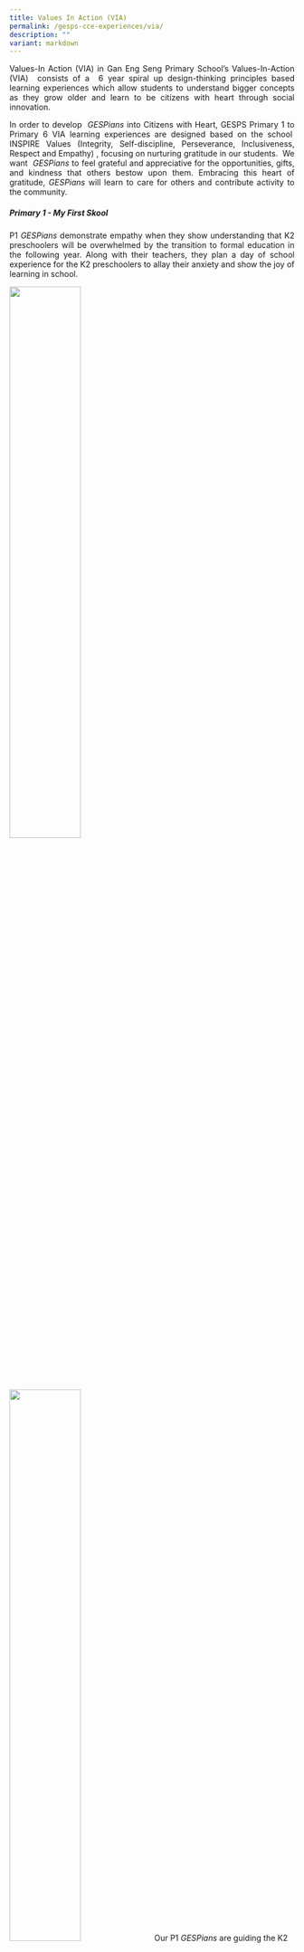 ```yaml
---
title: Values In Action (VIA)
permalink: /gesps-cce-experiences/via/
description: ""
variant: markdown
---
```

<p align="justify">Values-In Action (VIA) in Gan Eng Seng Primary School’s Values-In-Action
(VIA)&nbsp; consists of a&nbsp; 6 year spiral up design-thinking principles
based learning experiences which allow students to understand bigger concepts
as they grow older and learn to be citizens with heart through social innovation.&nbsp;</p>

<p align="justify">In order to develop&nbsp; <em>GESPians</em> into Citizens with Heart, GESPS
Primary 1 to Primary 6 VIA learning experiences are designed based on the
school&nbsp; INSPIRE Values (Integrity, Self-discipline, Perseverance,
Inclusiveness, Respect and Empathy) , focusing on nurturing gratitude in
our students.&nbsp; We want&nbsp; <em>GESPians</em> to feel grateful and
appreciative for the opportunities, gifts, and kindness that others bestow
upon them. Embracing this heart of gratitude,&nbsp;<em>GESPians</em> will
learn to care for others and contribute activity to the community.</p>

##### Primary 1 - My First Skool

<p align="justify">P1 <em>GESPians</em> demonstrate empathy when they show understanding that
K2 preschoolers will be overwhelmed by the transition to formal education in the following year. Along with their teachers, they plan a day of school experience for the K2 preschoolers to allay their anxiety and show the joy of learning in school.</p>

<img align="left" style="width: 50%;" height="auto" width="100%" alt="" src="/images/aadd4bbe_663a_4e1f_84ab_14abed93fb7c.jpg">

<img style="width: 50%;" height="auto" width="100%" alt="" src="/images/20230713_102356.jpg">
Our P1 <em>GESPians</em> are guiding the K2 in the drawing and colouring
exercise. <i>(left)</i>
<br>Having recess together is a good way to our <em>GESPians</em> to bond with
the K2 preschoolers. <i>(right)</i>
<br clear=""><br>

<img style="width: 100%;" height="auto" width="100%" alt="" src="/images/IMG20230713110252.jpg">
Getting the K2 preschoolers to experience learning in the classroom.

##### Primary 2 SMRT - Redhill MRT Station

<p align="justify">P2 <i>GESPians</i> spread their kindness to the fellow commuters at SMRT Redhill
MRT station by distributing their handmade wands. The wands carry positive
messages to encourage commuters to start their day right and keep their
spirits high. During the COVID period, commuters kept much to themselves
and minimized interaction. The idea of using handwands to encourage fellow
commuters to interact by waving came about.</p>

<img align="left" style="width: 50%;" height="auto" width="100%" alt="" src="/images/WhatsApp_Image_2023_05_18_at_11_22_16_AM__2_.jpg">

<img style="width: 50%;" height="auto" width="100%" alt="" src="/images/WhatsApp_Image_2023_05_18_at_11_22_17_AM__2_.jpg"> 
Wishing a good day and showing appreciation to our commuters and delivery staff.

![](/images/IMG20230518104658.jpg)
Getting a briefing from the SMRT staff before springing into action.

##### Primary 3 Buddy Clean Programme

<p align="justify">P3 <i>GESPians</i> demonstrate respect and take ownership of the cleanliness of the school and the environment around them. Through the programme, our <i>GESPians</i> will inculcate positive social values and norms on cleanliness within the classroom as well as common spaces. It leverages peer influence and feedback to shape the students’ behaviour. It also helps to foster shared ownership and responsibility of common spaces through regular cohort-wide cleaning.</p>

![](/images/P3_VIA__1_.jpg)
Our <i>GESPians</i> find joy through working together to keep the common space clean.

<img align="left" style="width: 50.4%;" height="auto" width="100%" alt="" src="/images/P3_VIA__2a_.jpg">
<img style="width: 49.5%;" height="auto" width="100%" alt="" src="/images/P3_VIA__3_.jpg">
It is heartening to see our <i>GESPians</i> working as a team to keep the school environment clean. <i>(left)</i> Every <i>GESPians</i> is doing their part in keeping the classroom clean with a big smile. <i>(right)</i>

##### Primary 4 St Andrew's Nursing Home

<p align="justify">P4 <i>GESPians</i> play their role in taking care of the elderly in St Andrew’s Nursing Home by spending quality time with them to keep them socially, mentally and physically healthy.</p>

<img align="left" style="width: 50%;" height="auto" width="100%" alt="" src="/images/P4_VIA__1_.jpg">
<img align="left" style="width: 50%;" height="auto" width="100%" alt="" src="/images/P4_VIA__2_.jpg">
Playing a game of modified floorball with the seniors. <i>(left)</i> Giving the senior a demostration of how the game could be played. <i>(right)</i>
<br><br>

<img style="width: 100%;" height="auto" width="100%" alt="" src="/images/P4_VIA__3_.jpg">
Waiting patiently for the nurse before our <i>GESPians</i> would spring into action to play with the seniors.

##### Primary 5 NEA - Redhill Food Centre

<p align="justify">P5 <i>GESPians</i> reach out to residents in the neighourhood at the Redhill Food Centre. They share with patrons Singapore’s unique hawker culture and reminders of the do’s and don’ts of good dining habits. Not forgetting the healthy tips about ordering food with less salt and oil.</p>

<img align="left" style="width: 50%;" height="auto" width="100%" alt="" src="/images/P5_VIA__1_.jpg">
<img style="width: 50%;" height="auto" width="100%" alt="" src="/images/P5_VIA__3_.jpg">
Belting out in fluent Mandarin, <i>GESPians</i> confidently reaching out to all patrons at the food centre regardless of race and language.
<br><br>
<img style="width: 100%;" height="auto" width="100%" alt="" src="/images/P5_VIA__2_.jpg">
Showing the results of sharing.


##### Primary 6 Kindle Garden

<p align="justify">P6 <i>GESPians</i> demonstrate inclusivity by extending invitation to the K2 preschoolers of first inclusive preschool in Singapore, Kindle Garden to our school for a day experience. As seniors in our school, they take great care of our esteemed guests and showered them with lots of love. They cannot wait to share all their school experiences with them and strongly encourage them to join our school for the following year.</p>

<img style="width: 100%;" height="auto" width="100%" alt="" src="/images/P6_VIA__1_.jpg">
Our P6 <i>GESPians</i> went to Kindle Garden @ Enabling Village to fetch our little preschoolers for their trip to Gan Eng Seng Primary School
<br><br>
<img align="left" style="width: 50%;" height="auto" width="100%" alt="" src="/images/P6_VIA__2_.jpg">
<img style="width: 50%;" height="auto" width="100%" alt="" src="/images/P6_VIA__3_.jpg">
Our preschoolers enjoyed a day of physical activities and tried out a gymnastics lesson led by the P6 <i>GESPians</i>. <i>(left)</i> Having a hands-on activity as well as a bonding with the preschoolers. <i>(right)</i>